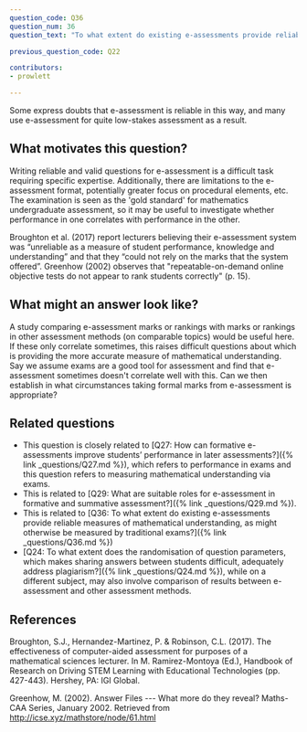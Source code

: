 ```yaml
---
question_code: Q36
question_num: 36
question_text: "To what extent do existing e-assessments provide reliable measures of mathematical understanding, as might otherwise be measured by traditional exams?" 

previous_question_code: Q22

contributors: 
- prowlett

---
```



Some express doubts that e-assessment is reliable in this way, and many use e-assessment for quite low-stakes assessment as a result. 



## What motivates this question?

Writing reliable and valid questions for e-assessment is a difficult task requiring specific expertise. Additionally, there are limitations to the e-assessment format, potentially greater focus on procedural elements, etc. The examination is seen as the 'gold standard' for mathematics undergraduate assessment, so it may be useful to investigate whether performance in one correlates with performance in the other. 

Broughton et al. (2017) report lecturers believing their e-assessment system was “unreliable as a measure of student performance, knowledge and understanding” and that they “could not rely on the marks that the system offered”. Greenhow (2002) observes that "repeatable-on-demand online objective tests do not appear to rank students correctly" (p. 15).

## What might an answer look like?

A study comparing e-assessment marks or rankings with marks or rankings in other assessment methods (on comparable topics) would be useful here. If these only correlate sometimes, this raises difficult questions about which is providing the more accurate measure of mathematical understanding. Say we assume exams are a good tool for assessment and find that e-assessment sometimes doesn't correlate well with this. Can we then establish in what circumstances taking formal marks from e-assessment is appropriate?

## Related questions

* This question is closely related to [Q27: How can formative e-assessments improve students’ performance in later assessments?]({% link _questions/Q27.md %}), which refers to performance in exams and this question refers to measuring mathematical understanding via exams.
* This is related to [Q29: What are suitable roles for e-assessment in formative and summative assessment?]({% link _questions/Q29.md %}).
* This is related to [Q36: To what extent do existing e-assessments provide reliable measures of mathematical understanding, as might otherwise be measured by traditional exams?]({% link _questions/Q36.md %})
* [Q24: To what extent does the randomisation of question parameters, which makes sharing answers between students difficult, adequately address plagiarism?]({% link _questions/Q24.md %}), while on a different subject, may also involve comparison of results between e-assessment and other assessment methods.

## References

<div class="reference_list" markdown="1">

Broughton, S.J., Hernandez-Martinez, P. & Robinson, C.L. (2017). The effectiveness of computer-aided assessment for purposes of a mathematical sciences lecturer. In M. Ramirez-Montoya (Ed.), Handbook of Research on Driving STEM Learning with Educational Technologies (pp. 427-443). Hershey, PA: IGI Global.

Greenhow, M. (2002). Answer Files --- What more do they reveal? Maths-CAA Series, January 2002. Retrieved from <http://icse.xyz/mathstore/node/61.html>

</div>
